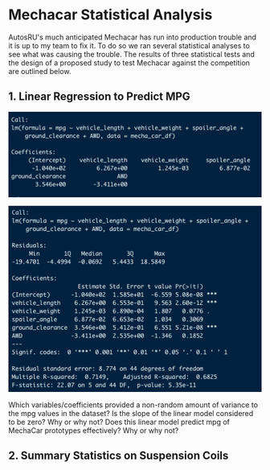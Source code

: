 # Mechacar Statistical Analysis

AutosRU's much anticipated Mechacar has run into production trouble and it is up to my team to fix it. To do so we ran several statistical analyses to see what was causing the trouble. The results of three statistical tests and the design of a proposed study to test Mechacar against the competition are outlined below.

## 1. Linear Regression to Predict MPG

![d1 linear regression](https://github.com/LiShanDa2021/mechacar_statistical_analysis/blob/main/d1_linear_reg.png?raw=true)

![d1 summary](https://github.com/LiShanDa2021/mechacar_statistical_analysis/blob/main/d1_summary.png?raw=true)

Which variables/coefficients provided a non-random amount of variance to the mpg values in the dataset?
Is the slope of the linear model considered to be zero? Why or why not?
Does this linear model predict mpg of MechaCar prototypes effectively? Why or why not?


## 2. Summary Statistics on Suspension Coils
